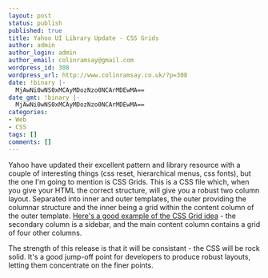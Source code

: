 ```yaml
---
layout: post
status: publish
published: true
title: Yahoo UI Library Update - CSS Grids
author: admin
author_login: admin
author_email: colinramsay@gmail.com
wordpress_id: 308
wordpress_url: http://www.colinramsay.co.uk/?p=308
date: !binary |-
  MjAwNi0wNS0xMCAyMDozNzo0NCArMDEwMA==
date_gmt: !binary |-
  MjAwNi0wNS0xMCAyMDozNzo0NCArMDEwMA==
categories:
- Web
- CSS
tags: []
comments: []
---
```

<p>Yahoo have updated their excellent pattern and library resource with a couple of interesting things (css reset, hierarchical menus, css fonts), but the one I'm going to mention is CSS Grids. This is a CSS file which, when you give your HTML the correct structure, will give you a robust two column layout. Separated into inner and outer templates, the outer providing the columnar structure and the inner being a grid within the content column of the outer template. <a href="http://developer.yahoo.com/yui/examples/grids/example_t2-g6.html">Here's a good example of the CSS Grid idea</a> - the secondary column is a sidebar, and the main content column contains a grid of four other columns.</p>
<p>The strength of this release is that it will be consistant - the CSS will be rock solid. It's a good jump-off point for developers to produce robust layouts, letting them concentrate on the finer points.</p>
